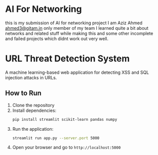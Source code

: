 # AI For Networking

this is my submission of AI for networking project 
I am Aziz Ahmed ahmed3@gitam.in only member of my team
I learned quite a bit about networks and related stuff while making this and some other incomplete and failed projects which didnt work out very well. 

# URL Threat Detection System

A machine learning-based web application for detecting XSS and SQL injection attacks in URLs.

## How to Run

1. Clone the repository
2. Install dependencies:
   ```bash
   pip install streamlit scikit-learn pandas numpy
   ```
3. Run the application:
   ```bash
   streamlit run app.py --server.port 5000
   ```
4. Open your browser and go to `http://localhost:5000`
